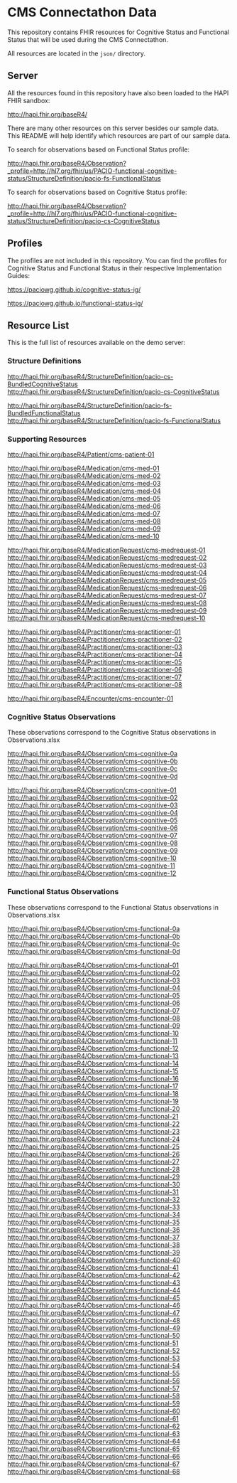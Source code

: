 # CMS Connectathon Data

This repository contains FHIR resources for Cognitive Status and Functional Status that will be used
during the CMS Connectathon.

All resources are located in the `json/` directory.

## Server

All the resources found in this repository have also been loaded to the HAPI FHIR sandbox:

http://hapi.fhir.org/baseR4/

There are many other resources on this server besides our sample data.
This README will help identify which resources are part of our sample data.

To search for observations based on Functional Status profile:

http://hapi.fhir.org/baseR4/Observation?_profile=http://hl7.org/fhir/us/PACIO-functional-cognitive-status/StructureDefinition/pacio-fs-FunctionalStatus

To search for observations based on Cognitive Status profile:

http://hapi.fhir.org/baseR4/Observation?_profile=http://hl7.org/fhir/us/PACIO-functional-cognitive-status/StructureDefinition/pacio-cs-CognitiveStatus

## Profiles

The profiles are not included in this repository.
You can find the profiles for Cognitive Status and Functional Status in their respective Implementation Guides:

https://paciowg.github.io/cognitive-status-ig/

https://paciowg.github.io/functional-status-ig/

## Resource List

This is the full list of resources available on the demo server:

### Structure Definitions

http://hapi.fhir.org/baseR4/StructureDefinition/pacio-cs-BundledCognitiveStatus<br>
http://hapi.fhir.org/baseR4/StructureDefinition/pacio-cs-CognitiveStatus

http://hapi.fhir.org/baseR4/StructureDefinition/pacio-fs-BundledFunctionalStatus<br>
http://hapi.fhir.org/baseR4/StructureDefinition/pacio-fs-FunctionalStatus

### Supporting Resources

http://hapi.fhir.org/baseR4/Patient/cms-patient-01

http://hapi.fhir.org/baseR4/Medication/cms-med-01<br>
http://hapi.fhir.org/baseR4/Medication/cms-med-02<br>
http://hapi.fhir.org/baseR4/Medication/cms-med-03<br>
http://hapi.fhir.org/baseR4/Medication/cms-med-04<br>
http://hapi.fhir.org/baseR4/Medication/cms-med-05<br>
http://hapi.fhir.org/baseR4/Medication/cms-med-06<br>
http://hapi.fhir.org/baseR4/Medication/cms-med-07<br>
http://hapi.fhir.org/baseR4/Medication/cms-med-08<br>
http://hapi.fhir.org/baseR4/Medication/cms-med-09<br>
http://hapi.fhir.org/baseR4/Medication/cms-med-10

http://hapi.fhir.org/baseR4/MedicationRequest/cms-medrequest-01<br>
http://hapi.fhir.org/baseR4/MedicationRequest/cms-medrequest-02<br>
http://hapi.fhir.org/baseR4/MedicationRequest/cms-medrequest-03<br>
http://hapi.fhir.org/baseR4/MedicationRequest/cms-medrequest-04<br>
http://hapi.fhir.org/baseR4/MedicationRequest/cms-medrequest-05<br>
http://hapi.fhir.org/baseR4/MedicationRequest/cms-medrequest-06<br>
http://hapi.fhir.org/baseR4/MedicationRequest/cms-medrequest-07<br>
http://hapi.fhir.org/baseR4/MedicationRequest/cms-medrequest-08<br>
http://hapi.fhir.org/baseR4/MedicationRequest/cms-medrequest-09<br>
http://hapi.fhir.org/baseR4/MedicationRequest/cms-medrequest-10

http://hapi.fhir.org/baseR4/Practitioner/cms-practitioner-01<br>
http://hapi.fhir.org/baseR4/Practitioner/cms-practitioner-02<br>
http://hapi.fhir.org/baseR4/Practitioner/cms-practitioner-03<br>
http://hapi.fhir.org/baseR4/Practitioner/cms-practitioner-04<br>
http://hapi.fhir.org/baseR4/Practitioner/cms-practitioner-05<br>
http://hapi.fhir.org/baseR4/Practitioner/cms-practitioner-06<br>
http://hapi.fhir.org/baseR4/Practitioner/cms-practitioner-07<br>
http://hapi.fhir.org/baseR4/Practitioner/cms-practitioner-08

http://hapi.fhir.org/baseR4/Encounter/cms-encounter-01

### Cognitive Status Observations

These observations correspond to the Cognitive Status observations in Observations.xlsx

http://hapi.fhir.org/baseR4/Observation/cms-cognitive-0a<br>
http://hapi.fhir.org/baseR4/Observation/cms-cognitive-0b<br>
http://hapi.fhir.org/baseR4/Observation/cms-cognitive-0c<br>
http://hapi.fhir.org/baseR4/Observation/cms-cognitive-0d


http://hapi.fhir.org/baseR4/Observation/cms-cognitive-01<br>
http://hapi.fhir.org/baseR4/Observation/cms-cognitive-02<br>
http://hapi.fhir.org/baseR4/Observation/cms-cognitive-03<br>
http://hapi.fhir.org/baseR4/Observation/cms-cognitive-04<br>
http://hapi.fhir.org/baseR4/Observation/cms-cognitive-05<br>
http://hapi.fhir.org/baseR4/Observation/cms-cognitive-06<br>
http://hapi.fhir.org/baseR4/Observation/cms-cognitive-07<br>
http://hapi.fhir.org/baseR4/Observation/cms-cognitive-08<br>
http://hapi.fhir.org/baseR4/Observation/cms-cognitive-09<br>
http://hapi.fhir.org/baseR4/Observation/cms-cognitive-10<br>
http://hapi.fhir.org/baseR4/Observation/cms-cognitive-11<br>
http://hapi.fhir.org/baseR4/Observation/cms-cognitive-12

### Functional Status Observations

These observations correspond to the Functional Status observations in Observations.xlsx

http://hapi.fhir.org/baseR4/Observation/cms-functional-0a<br>
http://hapi.fhir.org/baseR4/Observation/cms-functional-0b<br>
http://hapi.fhir.org/baseR4/Observation/cms-functional-0c<br>
http://hapi.fhir.org/baseR4/Observation/cms-functional-0d

http://hapi.fhir.org/baseR4/Observation/cms-functional-01<br>
http://hapi.fhir.org/baseR4/Observation/cms-functional-02<br>
http://hapi.fhir.org/baseR4/Observation/cms-functional-03<br>
http://hapi.fhir.org/baseR4/Observation/cms-functional-04<br>
http://hapi.fhir.org/baseR4/Observation/cms-functional-05<br>
http://hapi.fhir.org/baseR4/Observation/cms-functional-06<br>
http://hapi.fhir.org/baseR4/Observation/cms-functional-07<br>
http://hapi.fhir.org/baseR4/Observation/cms-functional-08<br>
http://hapi.fhir.org/baseR4/Observation/cms-functional-09<br>
http://hapi.fhir.org/baseR4/Observation/cms-functional-10<br>
http://hapi.fhir.org/baseR4/Observation/cms-functional-11<br>
http://hapi.fhir.org/baseR4/Observation/cms-functional-12<br>
http://hapi.fhir.org/baseR4/Observation/cms-functional-13<br>
http://hapi.fhir.org/baseR4/Observation/cms-functional-14<br>
http://hapi.fhir.org/baseR4/Observation/cms-functional-15<br>
http://hapi.fhir.org/baseR4/Observation/cms-functional-16<br>
http://hapi.fhir.org/baseR4/Observation/cms-functional-17<br>
http://hapi.fhir.org/baseR4/Observation/cms-functional-18<br>
http://hapi.fhir.org/baseR4/Observation/cms-functional-19<br>
http://hapi.fhir.org/baseR4/Observation/cms-functional-20<br>
http://hapi.fhir.org/baseR4/Observation/cms-functional-21<br>
http://hapi.fhir.org/baseR4/Observation/cms-functional-22<br>
http://hapi.fhir.org/baseR4/Observation/cms-functional-23<br>
http://hapi.fhir.org/baseR4/Observation/cms-functional-24<br>
http://hapi.fhir.org/baseR4/Observation/cms-functional-25<br>
http://hapi.fhir.org/baseR4/Observation/cms-functional-26<br>
http://hapi.fhir.org/baseR4/Observation/cms-functional-27<br>
http://hapi.fhir.org/baseR4/Observation/cms-functional-28<br>
http://hapi.fhir.org/baseR4/Observation/cms-functional-29<br>
http://hapi.fhir.org/baseR4/Observation/cms-functional-30<br>
http://hapi.fhir.org/baseR4/Observation/cms-functional-31<br>
http://hapi.fhir.org/baseR4/Observation/cms-functional-32<br>
http://hapi.fhir.org/baseR4/Observation/cms-functional-33<br>
http://hapi.fhir.org/baseR4/Observation/cms-functional-34<br>
http://hapi.fhir.org/baseR4/Observation/cms-functional-35<br>
http://hapi.fhir.org/baseR4/Observation/cms-functional-36<br>
http://hapi.fhir.org/baseR4/Observation/cms-functional-37<br>
http://hapi.fhir.org/baseR4/Observation/cms-functional-38<br>
http://hapi.fhir.org/baseR4/Observation/cms-functional-39<br>
http://hapi.fhir.org/baseR4/Observation/cms-functional-40<br>
http://hapi.fhir.org/baseR4/Observation/cms-functional-41<br>
http://hapi.fhir.org/baseR4/Observation/cms-functional-42<br>
http://hapi.fhir.org/baseR4/Observation/cms-functional-43<br>
http://hapi.fhir.org/baseR4/Observation/cms-functional-44<br>
http://hapi.fhir.org/baseR4/Observation/cms-functional-45<br>
http://hapi.fhir.org/baseR4/Observation/cms-functional-46<br>
http://hapi.fhir.org/baseR4/Observation/cms-functional-47<br>
http://hapi.fhir.org/baseR4/Observation/cms-functional-48<br>
http://hapi.fhir.org/baseR4/Observation/cms-functional-49<br>
http://hapi.fhir.org/baseR4/Observation/cms-functional-50<br>
http://hapi.fhir.org/baseR4/Observation/cms-functional-51<br>
http://hapi.fhir.org/baseR4/Observation/cms-functional-52<br>
http://hapi.fhir.org/baseR4/Observation/cms-functional-53<br>
http://hapi.fhir.org/baseR4/Observation/cms-functional-54<br>
http://hapi.fhir.org/baseR4/Observation/cms-functional-55<br>
http://hapi.fhir.org/baseR4/Observation/cms-functional-56<br>
http://hapi.fhir.org/baseR4/Observation/cms-functional-57<br>
http://hapi.fhir.org/baseR4/Observation/cms-functional-58<br>
http://hapi.fhir.org/baseR4/Observation/cms-functional-59<br>
http://hapi.fhir.org/baseR4/Observation/cms-functional-60<br>
http://hapi.fhir.org/baseR4/Observation/cms-functional-61<br>
http://hapi.fhir.org/baseR4/Observation/cms-functional-62<br>
http://hapi.fhir.org/baseR4/Observation/cms-functional-63<br>
http://hapi.fhir.org/baseR4/Observation/cms-functional-64<br>
http://hapi.fhir.org/baseR4/Observation/cms-functional-65<br>
http://hapi.fhir.org/baseR4/Observation/cms-functional-66<br>
http://hapi.fhir.org/baseR4/Observation/cms-functional-67<br>
http://hapi.fhir.org/baseR4/Observation/cms-functional-68
